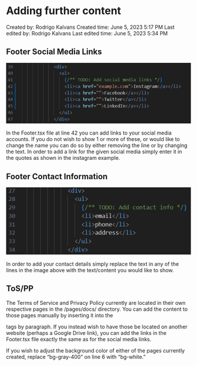 # Adding further content

Created by: Rodrigo Kalvans
Created time: June 5, 2023 5:17 PM
Last edited by: Rodrigo Kalvans
Last edited time: June 5, 2023 5:34 PM

## Footer Social Media Links

![Untitled](adding-content/Untitled.png)

In the Footer.tsx file at line 42 you can add links to your social media accounts. If you do not wish to show 1 or more of these, or would like to change the name you can do so by either removing the line or by changing the text. In order to add a link for the given social media simply enter it in the quotes as shown in the instagram example.

## Footer Contact Information

![Untitled](adding-content/Untitled1.png)

In order to add your contact details simply replace the text in any of the lines in the image above with the text/content you would like to show.

## ToS/PP

The Terms of Service and Privacy Policy currently are located in their own respective pages in the /pages/docs/ directory. You can add the content to those pages manually by inserting it into the <p> tags by paragraph. If you instead wish to have those be located on another website (perhaps a Google Drive link), you can add the links in the Footer.tsx file exactly the same as for the social media links.

If you wish to adjust the background color of either of the pages currently created, replace “bg-gray-400” on line 6 with “bg-white.”